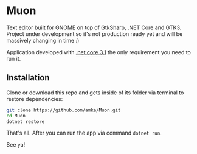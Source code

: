 # Muon

Text editor built for GNOME on top of [GtkSharp](https://github.com/GtkSharp/GtkSharp), .NET Core and GTK3. Project under development so it's not production ready yet and will be massively changing in time :)

Application developed with [.net core 3.1](https://dot.net) the only requirement you need to run it.

## Installation

Clone or download this repo and gets inside of its folder via terminal to restore dependencies:

```bash
git clone https://github.com/amka/Muon.git
cd Muon
dotnet restore
```

That's all. After you can run the app via command `dotnet run`.

See ya!
